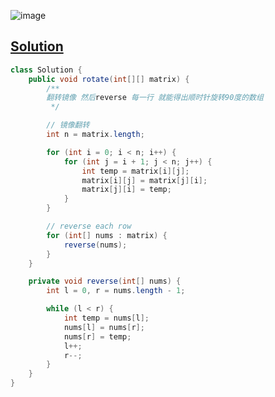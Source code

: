 ![image](https://github.com/kkkkevx/DSA2/assets/108632304/b1015456-cf59-44f8-93cb-cb50bcf61e04)

## [Solution](https://leetcode.cn/problems/rotate-image/)

```java
class Solution {
    public void rotate(int[][] matrix) {
        /**
        翻转镜像 然后reverse 每一行 就能得出顺时针旋转90度的数组
         */

        // 镜像翻转
        int n = matrix.length;

        for (int i = 0; i < n; i++) {
            for (int j = i + 1; j < n; j++) {
                int temp = matrix[i][j];
                matrix[i][j] = matrix[j][i];
                matrix[j][i] = temp;
            }
        }

        // reverse each row
        for (int[] nums : matrix) {
            reverse(nums);
        }
    }

    private void reverse(int[] nums) {
        int l = 0, r = nums.length - 1;

        while (l < r) {
            int temp = nums[l];
            nums[l] = nums[r];
            nums[r] = temp;
            l++;
            r--;
        }       
    }
}
```
